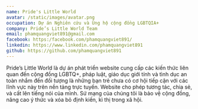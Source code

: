 ```yaml
---
name: Pride's Little World
avatar: /static/images/avatar.png
occupation: Dự án Nghiên cứu và Ủng hộ cộng đồng LGBTQIA+
company: Pride’s Little World Team
email: phamquangviet891@gmail.com
facebook: https:/facebook.com/phamquangviet891/
linkedin: https://www.linkedin.com/phamquangviet891
github: https://github.com/phamquangviet891
---
```


Pride’s Little World là dự án phát triển website cung cấp các kiến thức liên quan đến cộng đồng LGBTQ+, pháp luật, giáo dục giới tính và tình dục an toàn nhắm đến đối tượng là những bạn trẻ chưa có cơ hội tiếp cận với các lĩnh vực này trên nền tảng trực tuyến. Website cho phép tương tác, chia sẻ, và cất lên tiếng nói của mình. Sứ mạng của chúng tôi là bảo vệ cộng đồng, nâng cao ý thức và xóa bỏ định kiến, kì thị trong xã hội.
